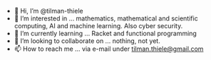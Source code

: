 - 👋 Hi, I’m @tilman-thiele
- 👀 I’m interested in ...
     mathematics, mathematical and scientific computing, AI and machine learning. Also cyber security.
- 🌱 I’m currently learning ...
     Racket and functional programming
- 💞️ I’m looking to collaborate on ...
     nothing, not yet.
- 📫 How to reach me ...
     via e-mail under tilman.thiele@gmail.com

<!---
tilman-thiele/tilman-thiele is a ✨ special ✨ repository because its `README.md` (this file) appears on your GitHub profile.
You can click the Preview link to take a look at your changes.
--->
